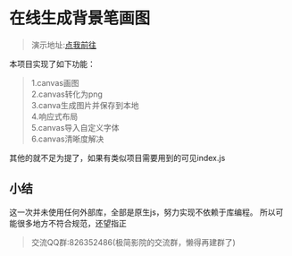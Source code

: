 # 在线生成背景笔画图  
> 演示地址:[点我前往](https://picture.sixming.com/)  

本项目实现了如下功能：  
> 1.canvas画图  
> 2.canvas转化为png  
> 3.canva生成图片并保存到本地  
> 4.响应式布局    
> 5.canvas导入自定义字体  
> 6.canvas清晰度解决

其他的就不足为提了，如果有类似项目需要用到的可见index.js
  
  
  
## 小结  
这一次并未使用任何外部库，全部是原生js，努力实现不依赖于库编程。
所以可能很多地方不符合规范，还望指正
> 交流QQ群:826352486(极简影院的交流群，懒得再建群了)

